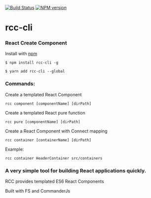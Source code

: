 [![Build Status](https://travis-ci.org/BlakeGuilloud/rcc-cli.svg?branch=master)](https://travis-ci.org/BlakeGuilloud/rcc-cli)
[![NPM version](https://img.shields.io/npm/v/rcc-cli.svg)](https://www.npmjs.com/package/rcc-cli)

<h1> rcc-cli </h1>

<h3> React Create Component</h3>

Install with [npm](https://www.npmjs.com/package/rcc-cli)

```
$ npm install rcc-cli -g
```
```
$ yarn add rcc-cli --global
```
<h3> Commands: </h3>

Create a templated React Component

```
rcc component [componentName] [dirPath]
```

Create a templated React pure function

```
rcc pure [componentName] [dirPath]
```

Create a React Component with Connect mapping

```
rcc container [containerName] [dirPath]
```

Example:

```
rcc container HeaderContainer src/containers
```

<h3> A very simple tool for building React applications quickly. </h3>
<p> RCC provides templated ES6 React Components </p>
<p> Built with FS and CommanderJs </p>
